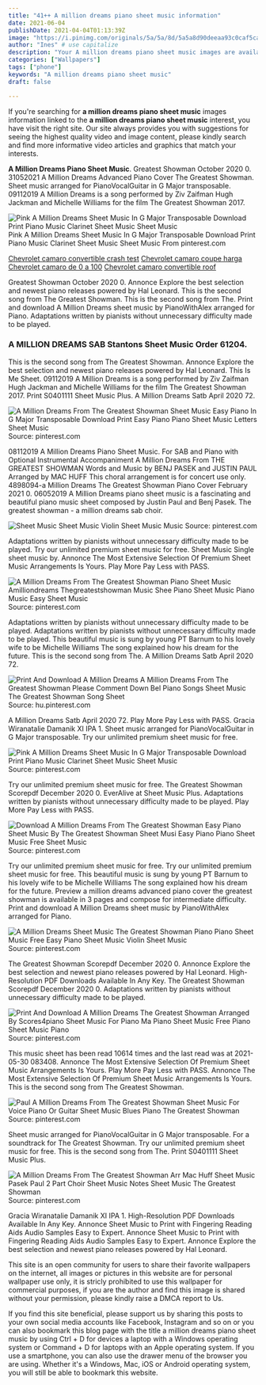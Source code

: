 ```yaml
---
title: "41++ A million dreams piano sheet music information"
date: 2021-06-04
publishDate: 2021-04-04T01:13:39Z
image: "https://i.pinimg.com/originals/5a/5a/8d/5a5a8d90deeaa93c0caf5ca65b581659.png"
author: "Ines" # use capitalize
description: "Your A million dreams piano sheet music images are available in this site. A million dreams piano sheet music are a topic that is being searched for and liked by netizens now. You can Get the A million dreams piano sheet music files here. Get all royalty-free photos."
categories: ["Wallpapers"]
tags: ["phone"]
keywords: "A million dreams piano sheet music"
draft: false

---
```


If you're searching for **a million dreams piano sheet music** images information linked to the **a million dreams piano sheet music** interest, you have visit the right  site.  Our site always  provides you with  suggestions  for seeing  the highest  quality video and image  content, please kindly search and find more informative video articles and graphics  that match your interests.

**A Million Dreams Piano Sheet Music**. Greatest Showman October 2020 0. 31052021 A Million Dreams Advanced Piano Cover The Greatest Showman. Sheet music arranged for PianoVocalGuitar in G Major transposable. 09112019 A Million Dreams is a song performed by Ziv Zaifman Hugh Jackman and Michelle Williams for the film The Greatest Showman 2017.

![Pink A Million Dreams Sheet Music In G Major Transposable Download Print Piano Music Clarinet Sheet Music Sheet Music](https://i.pinimg.com/originals/09/db/77/09db77a18ba80cdc587878683cfbc5dd.gif "Pink A Million Dreams Sheet Music In G Major Transposable Download Print Piano Music Clarinet Sheet Music Sheet Music")
Pink A Million Dreams Sheet Music In G Major Transposable Download Print Piano Music Clarinet Sheet Music Sheet Music From pinterest.com

[Chevrolet camaro convertible crash test](/chevrolet-camaro-convertible-crash-test/)
[Chevrolet camaro coupe harga](/chevrolet-camaro-coupe-harga/)
[Chevrolet camaro de 0 a 100](/chevrolet-camaro-de-0-a-100/)
[Chevrolet camaro convertible roof](/chevrolet-camaro-convertible-roof/)

Greatest Showman October 2020 0. Annonce Explore the best selection and newest piano releases powered by Hal Leonard. This is the second song from The Greatest Showman. This is the second song from The. Print and download A Million Dreams sheet music by PianoWithAlex arranged for Piano. Adaptations written by pianists without unnecessary difficulty made to be played.

### A MILLION DREAMS SAB Stantons Sheet Music Order 61204.

This is the second song from The Greatest Showman. Annonce Explore the best selection and newest piano releases powered by Hal Leonard. This Is Me Sheet. 09112019 A Million Dreams is a song performed by Ziv Zaifman Hugh Jackman and Michelle Williams for the film The Greatest Showman 2017. Print S0401111 Sheet Music Plus. A Million Dreams Satb April 2020 72.


![A Million Dreams From The Greatest Showman Sheet Music Easy Piano In G Major Transposable Download Print Easy Piano Piano Sheet Music Letters Sheet Music](https://i.pinimg.com/originals/1d/72/66/1d72667582fa7caa4feba80df2b743de.gif "A Million Dreams From The Greatest Showman Sheet Music Easy Piano In G Major Transposable Download Print Easy Piano Piano Sheet Music Letters Sheet Music")
Source: pinterest.com

08112019 A Million Dreams Piano Sheet Music. For SAB and Piano with Optional Instrumental Accompaniment A Million Dreams From THE GREATEST SHOWMAN Words and Music by BENJ PASEK and JUSTIN PAUL Arranged by MAC HUFF This choral arrangement is for concert use only. 4898094-a Million Dreams The Greatest Showman Piano Cover February 2021 0. 06052019 A Million Dreams piano sheet music is a fascinating and beautiful piano music sheet composed by Justin Paul and Benj Pasek. The greatest showman - a million dreams sab choir.

![Sheet Music Sheet Music Violin Sheet Music Music](https://i.pinimg.com/originals/df/da/90/dfda90d8f071e63959cc080fe139cf70.png "Sheet Music Sheet Music Violin Sheet Music Music")
Source: pinterest.com

Adaptations written by pianists without unnecessary difficulty made to be played. Try our unlimited premium sheet music for free. Sheet Music Single sheet music by. Annonce The Most Extensive Selection Of Premium Sheet Music Arrangements Is Yours. Play More Pay Less with PASS.

![A Million Dreams From The Greatest Showman Piano Sheet Music Amilliondreams Thegreatestshowman Music Shee Piano Sheet Music Piano Music Easy Sheet Music](https://i.pinimg.com/originals/32/04/92/32049297d286c06201a0664be629b7c3.png "A Million Dreams From The Greatest Showman Piano Sheet Music Amilliondreams Thegreatestshowman Music Shee Piano Sheet Music Piano Music Easy Sheet Music")
Source: pinterest.com

Adaptations written by pianists without unnecessary difficulty made to be played. Adaptations written by pianists without unnecessary difficulty made to be played. This beautiful music is sung by young PT Barnum to his lovely wife to be Michelle Williams The song explained how his dream for the future. This is the second song from The. A Million Dreams Satb April 2020 72.

![Print And Download A Million Dreams A Million Dreams From The Greatest Showman Please Comment Down Bel Piano Songs Sheet Music The Greatest Showman Song Sheet](https://i.pinimg.com/originals/85/28/6b/85286bbc2b99f2d401b9ab1828bfb205.jpg "Print And Download A Million Dreams A Million Dreams From The Greatest Showman Please Comment Down Bel Piano Songs Sheet Music The Greatest Showman Song Sheet")
Source: hu.pinterest.com

A Million Dreams Satb April 2020 72. Play More Pay Less with PASS. Gracia Wiranatalie Damanik XI IPA 1. Sheet music arranged for PianoVocalGuitar in G Major transposable. Try our unlimited premium sheet music for free.

![Pink A Million Dreams Sheet Music In G Major Transposable Download Print Piano Music Clarinet Sheet Music Sheet Music](https://i.pinimg.com/originals/09/db/77/09db77a18ba80cdc587878683cfbc5dd.gif "Pink A Million Dreams Sheet Music In G Major Transposable Download Print Piano Music Clarinet Sheet Music Sheet Music")
Source: pinterest.com

Try our unlimited premium sheet music for free. The Greatest Showman Scorepdf December 2020 0. EverAlive at Sheet Music Plus. Adaptations written by pianists without unnecessary difficulty made to be played. Play More Pay Less with PASS.

![Download A Million Dreams From The Greatest Showman Easy Piano Sheet Music By The Greatest Showman Sheet Musi Easy Piano Piano Sheet Music Free Sheet Music](https://i.pinimg.com/originals/f4/fa/06/f4fa06c76f5ed7f846594326d2eed498.png "Download A Million Dreams From The Greatest Showman Easy Piano Sheet Music By The Greatest Showman Sheet Musi Easy Piano Piano Sheet Music Free Sheet Music")
Source: pinterest.com

Try our unlimited premium sheet music for free. Try our unlimited premium sheet music for free. This beautiful music is sung by young PT Barnum to his lovely wife to be Michelle Williams The song explained how his dream for the future. Preview a million dreams advanced piano cover the greatest showman is available in 3 pages and compose for intermediate difficulty. Print and download A Million Dreams sheet music by PianoWithAlex arranged for Piano.

![A Million Dreams Sheet Music The Greatest Showman Piano Piano Sheet Music Free Easy Piano Sheet Music Violin Sheet Music](https://i.pinimg.com/736x/cc/99/a5/cc99a5a0166e4239cbcffe6c02e34cb8.jpg "A Million Dreams Sheet Music The Greatest Showman Piano Piano Sheet Music Free Easy Piano Sheet Music Violin Sheet Music")
Source: pinterest.com

The Greatest Showman Scorepdf December 2020 0. Annonce Explore the best selection and newest piano releases powered by Hal Leonard. High-Resolution PDF Downloads Available In Any Key. The Greatest Showman Scorepdf December 2020 0. Adaptations written by pianists without unnecessary difficulty made to be played.

![Print And Download A Million Dreams The Greatest Showman Arranged By Scores4piano Sheet Music For Piano Ma Piano Sheet Music Free Piano Sheet Music Piano](https://i.pinimg.com/originals/cc/ba/dd/ccbadd5bcf105323feffac24f7dd32c4.jpg "Print And Download A Million Dreams The Greatest Showman Arranged By Scores4piano Sheet Music For Piano Ma Piano Sheet Music Free Piano Sheet Music Piano")
Source: pinterest.com

This music sheet has been read 10614 times and the last read was at 2021-05-30 083408. Annonce The Most Extensive Selection Of Premium Sheet Music Arrangements Is Yours. Play More Pay Less with PASS. Annonce The Most Extensive Selection Of Premium Sheet Music Arrangements Is Yours. This is the second song from The Greatest Showman.

![Paul A Million Dreams From The Greatest Showman Sheet Music For Voice Piano Or Guitar Sheet Music Blues Piano The Greatest Showman](https://i.pinimg.com/originals/f8/52/cc/f852ccfdf164fb7b37a6f61c57f8d332.png "Paul A Million Dreams From The Greatest Showman Sheet Music For Voice Piano Or Guitar Sheet Music Blues Piano The Greatest Showman")
Source: pinterest.com

Sheet music arranged for PianoVocalGuitar in G Major transposable. For a soundtrack for The Greatest Showman. Try our unlimited premium sheet music for free. This is the second song from The. Print S0401111 Sheet Music Plus.

![A Million Dreams From The Greatest Showman Arr Mac Huff Sheet Music Pasek Paul 2 Part Choir Sheet Music Notes Sheet Music The Greatest Showman](https://i.pinimg.com/originals/5a/5a/8d/5a5a8d90deeaa93c0caf5ca65b581659.png "A Million Dreams From The Greatest Showman Arr Mac Huff Sheet Music Pasek Paul 2 Part Choir Sheet Music Notes Sheet Music The Greatest Showman")
Source: pinterest.com

Gracia Wiranatalie Damanik XI IPA 1. High-Resolution PDF Downloads Available In Any Key. Annonce Sheet Music to Print with Fingering Reading Aids Audio Samples Easy to Expert. Annonce Sheet Music to Print with Fingering Reading Aids Audio Samples Easy to Expert. Annonce Explore the best selection and newest piano releases powered by Hal Leonard.

This site is an open community for users to share their favorite wallpapers on the internet, all images or pictures in this website are for personal wallpaper use only, it is stricly prohibited to use this wallpaper for commercial purposes, if you are the author and find this image is shared without your permission, please kindly raise a DMCA report to Us.

If you find this site beneficial, please support us by sharing this posts to your own social media accounts like Facebook, Instagram and so on or you can also bookmark this blog page with the title a million dreams piano sheet music by using Ctrl + D for devices a laptop with a Windows operating system or Command + D for laptops with an Apple operating system. If you use a smartphone, you can also use the drawer menu of the browser you are using. Whether it's a Windows, Mac, iOS or Android operating system, you will still be able to bookmark this website.
